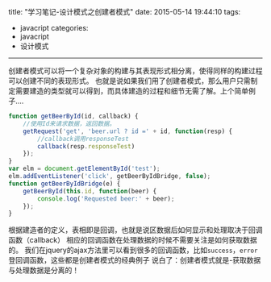 title: "学习笔记-设计模式之创建者模式"
date: 2015-05-14 19:44:10
tags:
- javacript
categories:
- javacript
- 设计模式
---

创建者模式可以将一个复杂对象的构建与其表现形式相分离，使得同样的构建过程可以创建不同的表现形式。
也就是说如果我们用了创建者模式，那么用户只需制定需要建造的类型就可以得到，而具体建造的过程和细节无需了解。上个简单例子....


```javascript
function getBeerById(id, callback) {
    //使用Id来请求数据，返回数据。
    getRequest('get', 'beer.url ? id =' + id, function(resp) {
        //callback调用responseTest
        callback(resp.responseTest)
    });
}
var elm = document.getElementById('test');
elm.addEventListener('click', getBeerByIdBridge, false);
function getBeerByIdBridge(e) {
    getBeerById(this.id, function(beer) {
        console.log('Requested beer:' + beer);
    });
}
```


根据建造者的定义，表相即是回调，也就是说区数据后如何显示和处理取决于回调函数（callback）
相应的回调函数在处理数据的时候不需要关注是如何获取数据的。
我们在jquery的ajax方法里可以看到很多的回调函数，比如`success`，`error`登回调函数，这些都是创建者模式的经典例子
说白了：创建者模式就是-获取数据与处理数据是分离的！

